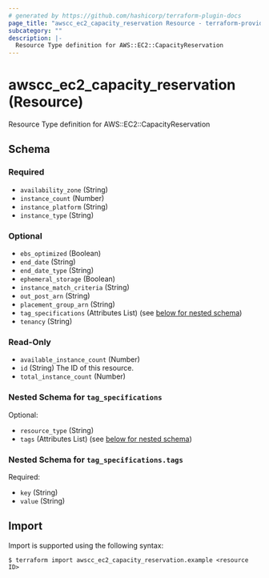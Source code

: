```yaml
---
# generated by https://github.com/hashicorp/terraform-plugin-docs
page_title: "awscc_ec2_capacity_reservation Resource - terraform-provider-awscc"
subcategory: ""
description: |-
  Resource Type definition for AWS::EC2::CapacityReservation
---
```


# awscc_ec2_capacity_reservation (Resource)

Resource Type definition for AWS::EC2::CapacityReservation



<!-- schema generated by tfplugindocs -->
## Schema

### Required

- `availability_zone` (String)
- `instance_count` (Number)
- `instance_platform` (String)
- `instance_type` (String)

### Optional

- `ebs_optimized` (Boolean)
- `end_date` (String)
- `end_date_type` (String)
- `ephemeral_storage` (Boolean)
- `instance_match_criteria` (String)
- `out_post_arn` (String)
- `placement_group_arn` (String)
- `tag_specifications` (Attributes List) (see [below for nested schema](#nestedatt--tag_specifications))
- `tenancy` (String)

### Read-Only

- `available_instance_count` (Number)
- `id` (String) The ID of this resource.
- `total_instance_count` (Number)

<a id="nestedatt--tag_specifications"></a>
### Nested Schema for `tag_specifications`

Optional:

- `resource_type` (String)
- `tags` (Attributes List) (see [below for nested schema](#nestedatt--tag_specifications--tags))

<a id="nestedatt--tag_specifications--tags"></a>
### Nested Schema for `tag_specifications.tags`

Required:

- `key` (String)
- `value` (String)

## Import

Import is supported using the following syntax:

```shell
$ terraform import awscc_ec2_capacity_reservation.example <resource ID>
```
